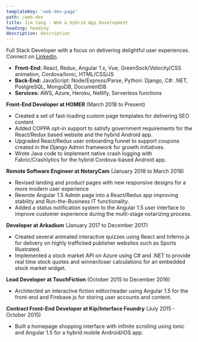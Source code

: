 ```yaml
---
templateKey: 'web-dev-page'
path: /web-dev
title: Jim Yang - Web & Hybrid App Development
heading: heading
description: description
---
```


Full Stack Developer with a focus on delivering delightful user experiences.
Connect on [LinkedIn](https://www.linkedin.com/in/jimyyang).

  * **Front-End:** React, Redux, Angular 1.x, Vue, GreenSock/Velocity/CSS animation, Cordova/Ionic, HTML/CSS/JS
  * **Back-End:** JavaScript: Node/Express/Parse, Python: Django, C#: .NET, PostgreSQL, MongoDB, DocumentDB
  * **Services:** AWS, Azure, Heroku, Netlify, Serverless functions

**Front-End Developer at HOMER** (March 2018 to Present)
* Created a set of fast-loading custom page templates for delivering SEO content
* Added COPPA opt-in support to satisfy government requirements for the React/Redux based website and the hybrid Android app.
* Upgraded React/Redux user onboarding funnel to support coupons created in the Django Admin framework for growth initiatives.
* Wrote Java code to implement native crash logging with Fabric/Crashlytics for the hybrid Cordova-based Android app.

**Remote Software Engineer at NotaryCam** (January 2018 to March 2018)
* Revised landing and product pages with new responsive designs for a more modern user experience
* Rewrote Angular 1.5 Admin page into a React/Redux app improving stability and Run-the-Business IT functionality.
* Added a status notification system to the Angular 1.5 user interface to improve customer experience during the multi-stage notarizing process.

**Developer at Arkadium** (January 2017 to December 2017)
* Created several animated interactive quizzes using React and Inferno.js for delivery on highly trafficked publisher websites such as Sports Illustrated.
* Implemented a stock market API on Azure using C# and .NET to provide real time stock quotes and winner/loser calculations for an embedded stock market widget.

**Lead Developer at TouchFiction** (October 2015 to December 2016)
* Architected an interactive fiction editor/reader using Angular 1.5 for the front-end and Firebase.js for storing user accounts and content.

**Contract Front-End Developer at Kip/Interface Foundry** (July 2015 - October 2015)
* Built a homepage shopping interface with infinite scrolling using Ionic and Angular 1.5 for a hybrid mobile Android/iOS app.
